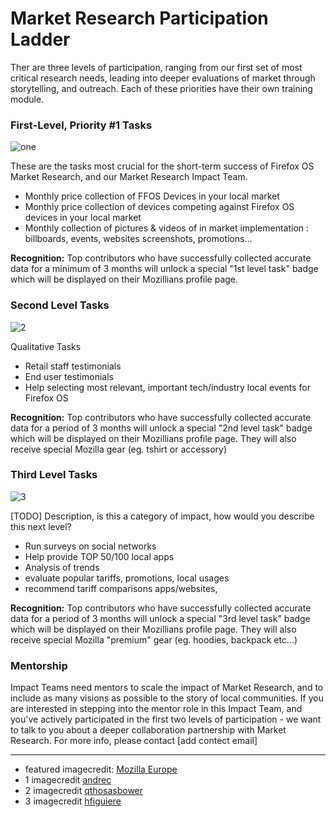 # Market Research Participation Ladder




Ther are three levels of participation, ranging from our first set of most critical research needs, leading into deeper evaluations of market through storytelling, and outreach.  Each of these priorities have their own training module.

### First-Level, Priority #1 Tasks
![one](http://tiptoes.ca/wp-content/uploads/2015/02/2893549851_ef5121f78b_m.jpg)

These are the tasks most crucial for the short-term success of Firefox OS Market Research, and our Market Research Impact Team.
 
* Monthly price collection of FFOS Devices in your local market
* Monthly price collection of devices competing against Firefox OS devices in your local market
* Monthly collection of pictures & videos of in market implementation : billboards, events, websites screenshots, promotions…

**Recognition:** Top contributors who have successfully collected accurate data for a minimum of 3 months will unlock a special "1st level task" badge which will be displayed on their Mozillians profile page. 

### Second Level Tasks

![2](http://tiptoes.ca/wp-content/uploads/2015/02/3563420741_847725b086_m.jpg)

Qualitative Tasks

* Retail staff testimonials
* End user testimonials
* Help selecting most relevant, important tech/industry local events for Firefox OS

**Recognition:** Top contributors who have successfully collected accurate data for a period of 3 months will unlock a special "2nd level task" badge which will be displayed on their Mozillians profile page. They will also receive special Mozilla gear (eg. tshirt or accessory)

### Third Level Tasks

![3](http://tiptoes.ca/wp-content/uploads/2015/02/4802869688_cdc82146a0_m.jpg)

[TODO] Description, is this a category of impact, how would you describe this next level?

* Run surveys on social networks
* Help provide TOP 50/100 local apps
* Analysis of trends
* evaluate popular tariffs, promotions, local usages
* recommend tariff comparisons apps/websites, 

**Recognition:** Top contributors who have successfully collected accurate data for a period of 3 months will unlock a special "3rd level task" badge which will be displayed on their Mozillians profile page. They will also receive special Mozilla "premium" gear (eg. hoodies, backpack etc...)

### Mentorship

Impact Teams need mentors to scale the impact of Market Research, and to include as many visions as possible to the story of local communities.  If you are interested in stepping into the mentor role in this Impact Team, and you've actively participated in the first two levels of participation - we want to talk to you about a deeper collaboration partnership with Market Research.  For more info, please contact [add contect email]


---

* featured imagecredit: [Mozilla Europe](https://www.flickr.com/photos/mozillaeu/)
* 1 imagecredit [andrec](https://www.flickr.com/photos/andrec/)
* 2 imagecredit [qthosasbower](https://www.flickr.com/photos/qthomasbower/)
* 3 imagecredit [hfiguiere]()

